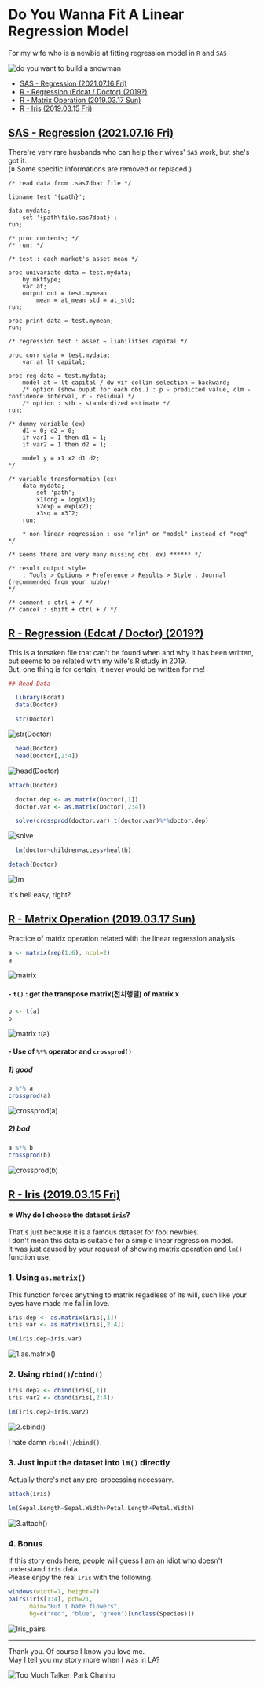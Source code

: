 # Do You Wanna Fit A Linear Regression Model

For my wife who is a newbie at fitting regression model in `R` and `SAS`

![do you want to build a snowman](Images/Do%20you%20want%20to%20build%20a%20snowman.png)

- [SAS - Regression (2021.07.16 Fri)](/Regression%20Analysis#sas---regression-20210716-fri)
- [R - Regression (Edcat / Doctor) (2019?)](/Regression%20Analysis#r---regression-edcat--doctor-2019)
- [R - Matrix Operation (2019.03.17 Sun)](/Regression%20Analysis#r---matrix-operation-20190317-sun)
- [R - Iris (2019.03.15 Fri)](/Regression%20Analysis#r---iris-20190315-fri)


## [SAS - Regression (2021.07.16 Fri)](/Regression%20Analysis#do-you-wanna-fit-a-linear-regression-model)
There're very rare husbands who can help their wives' `SAS` work, but she's got it.  
(※ Some specific informations are removed or replaced.)
```sas
/* read data from .sas7dbat file */

libname test '{path}';

data mydata;
    set '{path\file.sas7dbat}';
run;

/* proc contents; */
/* run; */
```
```sas
/* test : each market's asset mean */

proc univariate data = test.mydata;
    by mkttype;
    var at;
    output out = test.mymean
        mean = at_mean std = at_std;
run;

proc print data = test.mymean;
run;
```
```sas
/* regression test : asset ~ liabilities capital */

proc corr data = test.mydata;
    var at lt capital;

proc reg data = test.mydata;
    model at = lt capital / dw vif collin selection = backward;
    /* option (show ouput for each obs.) : p - predicted value, clm - confidence interval, r - residual */
    /* option : stb - standardized estimate */
run;
```
```sas
/* dummy variable (ex)
    d1 = 0; d2 = 0;
    if var1 = 1 then d1 = 1;
    if var2 = 1 then d2 = 1;

    model y = x1 x2 d1 d2;
*/

/* variable transformation (ex)
    data mydata;
        set 'path';
        x1long = log(x1);
        x2exp = exp(x2);
        x3sq = x3^2;
    run;

    * non-linear regression : use "nlin" or "model" instead of "reg"
*/
```
```sas
/* seems there are very many missing obs. ex) ****** */

/* result output style
    : Tools > Options > Preference > Results > Style : Journal (recommended from your hubby)
*/

/* comment : ctrl + / */
/* cancel : shift + ctrl + / */
```


## [R - Regression (Edcat / Doctor) (2019?)](/Regression%20Analysis#do-you-wanna-fit-a-linear-regression-model)
This is a forsaken file that can't be found when and why it has been written, but seems to be related with my wife's R study in 2019.  
But, one thing is for certain, it never would be written for me!

```R
## Read Data

  library(Ecdat)
  data(Doctor)

  str(Doctor)
```
![str(Doctor)](Images/Doctor_str().PNG)

```R
  head(Doctor)
  head(Doctor[,2:4])
```
![head(Doctor)](Images/Doctor_head().PNG)

```R
attach(Doctor)

  doctor.dep <- as.matrix(Doctor[,1])
  doctor.var <- as.matrix(Doctor[,2:4])

  solve(crossprod(doctor.var),t(doctor.var)%*%doctor.dep)
```
![solve](Images/Doctor_solve().PNG)


```R
  lm(doctor~children+access+health)

detach(Doctor)
```
![lm](Images/Doctor_lm().PNG)

It's hell easy, right?


## [R - Matrix Operation (2019.03.17 Sun)](/Regression%20Analysis#do-you-wanna-fit-a-linear-regression-model)

Practice of matrix operation related with the linear regression analysis

```R
a <- matrix(rep(1:6), ncol=2)
a
```
![matrix](Images/Matrix_matrix().PNG)

#### - `t()` : get the transpose matrix(전치행렬) of matrix x
```R
b <- t(a)
b
```
![matrix t(a)](Images/Matrix_t().PNG)

#### - Use of `%*%` operator and `crossprod()`

##### 1) good
```R
b %*% a
crossprod(a)
```
![crossprod(a)](Images/Matrix_crossprod(a).PNG)

##### 2) bad
```R
a %*% b
crossprod(b)
```
![crossprod(b)](Images/Matrix_crossprod(b).PNG)


## [R - Iris (2019.03.15 Fri)](/Regression%20Analysis#do-you-wanna-fit-a-linear-regression-model)

#### ※ Why do I choose the dataset `iris`?

That's just because it is a famous dataset for fool newbies.  
I don't mean this data is suitable for a simple linear regression model.  
It was just caused by your request of showing matrix operation and `lm()` function use.

### 1. Using `as.matrix()`

This function forces anything to matrix regadless of its will, such like your eyes have made me fall in love.

```R
iris.dep <- as.matrix(iris[,1])  
iris.var <- as.matrix(iris[,2:4])

lm(iris.dep~iris.var)
```
![1.as.matrix()](Images/Iris_as.matrix().PNG)

### 2. Using `rbind()`/`cbind()`

```R
iris.dep2 <- cbind(iris[,1])
iris.var2 <- cbind(iris[,2:4])

lm(iris.dep2~iris.var2)
```
![2.cbind()](Images/Iris_cbind().PNG)

I hate damn `rbind()`/`cbind()`.

### 3. Just input the dataset into `lm()` directly

Actually there's not any pre-processing necessary.

```R
attach(iris)

lm(Sepal.Length~Sepal.Width+Petal.Length+Petal.Width)
```
![3.attach()](Images/Iris_attach().PNG)

### 4. Bonus

If this story ends here, people will guess I am an idiot who doesn't understand `iris` data.  
Please enjoy the real `iris` with the following.

```R
windows(width=7, height=7)
pairs(iris[1:4], pch=21,
      main="But I hate flowers",
      bg=c("red", "blue", "green")[unclass(Species)])
```
![Iris_pairs](Images/Iris_pairs_20190315.png)

---

Thank you. Of course I know you love me.  
May I tell you my story more when I was in LA?

![Too Much Talker_Park Chanho](Images/TooMuchTalker_ParkChanho.jpg)